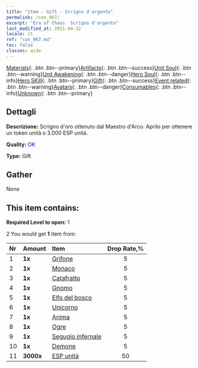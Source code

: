 ```yaml
---
title: "Item - Gift - Scrigno d'argento"
permalink: /con_967/
excerpt: "Era of Chaos  Scrigno d'argento"
last_modified_at: 2021-04-22
locale: it
ref: "con_967.md"
toc: false
classes: wide
---
```

 [Materials](/ItemsIT/){: .btn .btn--primary}[Artifacts](/ItemsIT/Artifacts/){: .btn .btn--success}[Unit Soul](/ItemsIT/UnitSoul/){: .btn .btn--warning}[Unit Awakening](/ItemsIT/UnitAwakening/){: .btn .btn--danger}[Hero Soul](/ItemsIT/HeroSoul/){: .btn .btn--info}[Hero SKill](/ItemsIT/HeroSkill/){: .btn .btn--primary}[Gift](/ItemsIT/Gift/){: .btn .btn--success}[Event related](/ItemsIT/Events/){: .btn .btn--warning}[Avatars](/ItemsIT/Avatars/){: .btn .btn--danger}[Consumables](/ItemsIT/Consumables/){: .btn .btn--info}[Unknown](/ItemsIT/Unknown/){: .btn .btn--primary}

## Dettagli
 **Descrizione:** Scrigno d'oro ottenuto dal Maestro d'Arco. Aprilo per ottenere un token unità o 3.000 ESP unità.

 **Quality:** <span style="color: #0000CD">OK</span>

 **Type:** Gift

## Gather

  None

## This item contains:

 **Required Level to open:** 1

 2 You would get **1** item  from:

  | Nr | Amount |     Item    | Drop Rate,% |
  |:---|:-------|:------------|:---------:|
  | 1 |  **1x** | [Grifone](/it/Items/unt_192/) | 5 | 
  | 2 |  **1x** | [Monaco](/it/Items/unt_194/) | 5 | 
  | 3 |  **1x** | [Catafratto](/it/Items/unt_195/) | 5 | 
  | 4 |  **1x** | [Gnomo](/it/Items/unt_200/) | 5 | 
  | 5 |  **1x** | [Elfo del bosco](/it/Items/unt_201/) | 5 | 
  | 6 |  **1x** | [Unicorno](/it/Items/unt_204/) | 5 | 
  | 7 |  **1x** | [Anima](/it/Items/unt_210/) | 5 | 
  | 8 |  **1x** | [Ogre](/it/Items/unt_220/) | 5 | 
  | 9 |  **1x** | [Segugio infernale](/it/Items/unt_228/) | 5 | 
  | 10 |  **1x** | [Demone](/it/Items/unt_229/) | 5 | 
  | 11 |  **3000x** | [ESP unità](/it/Items/con_902/) | 50 | 

